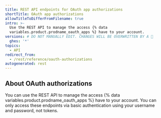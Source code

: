```yaml
---
title: REST API endpoints for OAuth app authorizations
shortTitle: OAuth app authorizations
allowTitleToDifferFromFilename: true
intro: >-
  Use the REST API to manage the access {% data
  variables.product.prodname_oauth_apps %} have to your account.
versions: # DO NOT MANUALLY EDIT. CHANGES WILL BE OVERWRITTEN BY A 🤖
  ghes: '*'
topics:
  - API
redirect_from:
  - /rest/reference/oauth-authorizations
autogenerated: rest
---
```


## About OAuth authorizations

You can use the REST API to manage the access {% data variables.product.prodname_oauth_apps %} have to your account. You can only access these endpoints via basic authentication using your username and password, not tokens.

<!-- Content after this section is automatically generated -->
